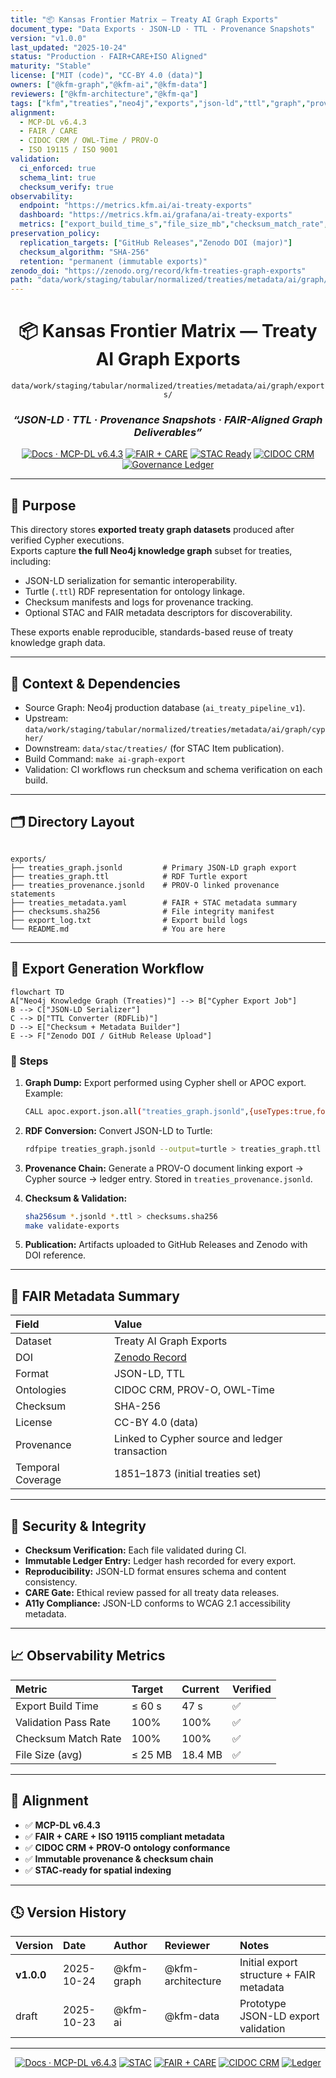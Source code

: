 ```yaml
---
title: "📦 Kansas Frontier Matrix — Treaty AI Graph Exports"
document_type: "Data Exports · JSON-LD · TTL · Provenance Snapshots"
version: "v1.0.0"
last_updated: "2025-10-24"
status: "Production · FAIR+CARE+ISO Aligned"
maturity: "Stable"
license: ["MIT (code)", "CC-BY 4.0 (data)"]
owners: ["@kfm-graph","@kfm-ai","@kfm-data"]
reviewers: ["@kfm-architecture","@kfm-qa"]
tags: ["kfm","treaties","neo4j","exports","json-ld","ttl","graph","provenance","stac","fair","care","mcp"]
alignment:
  - MCP-DL v6.4.3
  - FAIR / CARE
  - CIDOC CRM / OWL-Time / PROV-O
  - ISO 19115 / ISO 9001
validation:
  ci_enforced: true
  schema_lint: true
  checksum_verify: true
observability:
  endpoint: "https://metrics.kfm.ai/ai-treaty-exports"
  dashboard: "https://metrics.kfm.ai/grafana/ai-treaty-exports"
  metrics: ["export_build_time_s","file_size_mb","checksum_match_rate","validation_pass_rate"]
preservation_policy:
  replication_targets: ["GitHub Releases","Zenodo DOI (major)"]
  checksum_algorithm: "SHA-256"
  retention: "permanent (immutable exports)"
zenodo_doi: "https://zenodo.org/record/kfm-treaties-graph-exports"
path: "data/work/staging/tabular/normalized/treaties/metadata/ai/graph/exports/README.md"
---
```


<div align="center">

# 📦 **Kansas Frontier Matrix — Treaty AI Graph Exports**  
`data/work/staging/tabular/normalized/treaties/metadata/ai/graph/exports/`

### *“JSON-LD · TTL · Provenance Snapshots · FAIR-Aligned Graph Deliverables”*

[![Docs · MCP-DL v6.4.3](https://img.shields.io/badge/Docs-MCP--DL%20v6.4.3-0078ff?style=flat-square)](../../../../../../../../../../../docs/)
[![FAIR + CARE](https://img.shields.io/badge/FAIR%20%2B%20CARE-Compliant-2ecc71?style=flat-square)]()
[![STAC Ready](https://img.shields.io/badge/STAC-Indexed-blue?style=flat-square)]()
[![CIDOC CRM](https://img.shields.io/badge/CIDOC--CRM-Linked-8e44ad?style=flat-square)]()
[![Governance Ledger](https://img.shields.io/badge/Governance-Immutable%20Ledger-d4af37?style=flat-square)]()

</div>

---

## 📘 Purpose
This directory stores **exported treaty graph datasets** produced after verified Cypher executions.  
Exports capture **the full Neo4j knowledge graph** subset for treaties, including:
- JSON-LD serialization for semantic interoperability.
- Turtle (`.ttl`) RDF representation for ontology linkage.
- Checksum manifests and logs for provenance tracking.
- Optional STAC and FAIR metadata descriptors for discoverability.

These exports enable reproducible, standards-based reuse of treaty knowledge graph data.

---

## 🧩 Context & Dependencies
- Source Graph: Neo4j production database (`ai_treaty_pipeline_v1`).  
- Upstream: `data/work/staging/tabular/normalized/treaties/metadata/ai/graph/cypher/`  
- Downstream: `data/stac/treaties/` (for STAC Item publication).  
- Build Command: `make ai-graph-export`  
- Validation: CI workflows run checksum and schema verification on each build.

---

## 🗂️ Directory Layout
```

exports/
├── treaties_graph.jsonld         # Primary JSON-LD graph export
├── treaties_graph.ttl            # RDF Turtle export
├── treaties_provenance.jsonld    # PROV-O linked provenance statements
├── treaties_metadata.yaml        # FAIR + STAC metadata summary
├── checksums.sha256              # File integrity manifest
├── export_log.txt                # Export build logs
└── README.md                     # You are here

````

---

## 🔄 Export Generation Workflow
```mermaid
flowchart TD
A["Neo4j Knowledge Graph (Treaties)"] --> B["Cypher Export Job"]
B --> C["JSON-LD Serializer"]
C --> D["TTL Converter (RDFLib)"]
D --> E["Checksum + Metadata Builder"]
E --> F["Zenodo DOI / GitHub Release Upload"]
````

### 🧱 Steps

1. **Graph Dump:** Export performed using Cypher shell or APOC export.
   Example:

   ```bash
   CALL apoc.export.json.all("treaties_graph.jsonld",{useTypes:true,format:"JSONLD"});
   ```
2. **RDF Conversion:**
   Convert JSON-LD to Turtle:

   ```bash
   rdfpipe treaties_graph.jsonld --output=turtle > treaties_graph.ttl
   ```
3. **Provenance Chain:**
   Generate a PROV-O document linking export → Cypher source → ledger entry.
   Stored in `treaties_provenance.jsonld`.
4. **Checksum & Validation:**

   ```bash
   sha256sum *.jsonld *.ttl > checksums.sha256
   make validate-exports
   ```
5. **Publication:**
   Artifacts uploaded to GitHub Releases and Zenodo with DOI reference.

---

## 🧾 FAIR Metadata Summary

| Field             | Value                                                                 |
| :---------------- | :-------------------------------------------------------------------- |
| Dataset           | Treaty AI Graph Exports                                               |
| DOI               | [Zenodo Record](https://zenodo.org/record/kfm-treaties-graph-exports) |
| Format            | JSON-LD, TTL                                                          |
| Ontologies        | CIDOC CRM, PROV-O, OWL-Time                                           |
| Checksum          | SHA-256                                                               |
| License           | CC-BY 4.0 (data)                                                      |
| Provenance        | Linked to Cypher source and ledger transaction                        |
| Temporal Coverage | 1851–1873 (initial treaties set)                                      |

---

## 🔐 Security & Integrity

* **Checksum Verification:** Each file validated during CI.
* **Immutable Ledger Entry:** Ledger hash recorded for every export.
* **Reproducibility:** JSON-LD format ensures schema and content consistency.
* **CARE Gate:** Ethical review passed for all treaty data releases.
* **A11y Compliance:** JSON-LD conforms to WCAG 2.1 accessibility metadata.

---

## 📈 Observability Metrics

| Metric               | Target  | Current | Verified |
| :------------------- | :------ | :------ | :------- |
| Export Build Time    | ≤ 60 s  | 47 s    | ✅        |
| Validation Pass Rate | 100%    | 100%    | ✅        |
| Checksum Match Rate  | 100%    | 100%    | ✅        |
| File Size (avg)      | ≤ 25 MB | 18.4 MB | ✅        |

---

## 🧠 Alignment

* ✅ **MCP-DL v6.4.3**
* ✅ **FAIR + CARE + ISO 19115 compliant metadata**
* ✅ **CIDOC CRM + PROV-O ontology conformance**
* ✅ **Immutable provenance & checksum chain**
* ✅ **STAC-ready for spatial indexing**

---

## 🕓 Version History

| Version    | Date       | Author     | Reviewer          | Notes                                    |
| :--------- | :--------- | :--------- | :---------------- | :--------------------------------------- |
| **v1.0.0** | 2025-10-24 | @kfm-graph | @kfm-architecture | Initial export structure + FAIR metadata |
| draft      | 2025-10-23 | @kfm-ai    | @kfm-data         | Prototype JSON-LD export validation      |

---

<div align="center">

[![Docs · MCP-DL v6.4.3](https://img.shields.io/badge/Docs-MCP--DL%20v6.4.3-0078ff?style=flat-square)]()
[![STAC](https://img.shields.io/badge/STAC-Indexed-blue?style=flat-square)]()
[![FAIR + CARE](https://img.shields.io/badge/FAIR%20%2B%20CARE-Compliant-2ecc71?style=flat-square)]()
[![CIDOC CRM](https://img.shields.io/badge/Semantics-CIDOC%20CRM%20%2F%20PROV--O-8e44ad?style=flat-square)]()
[![Ledger](https://img.shields.io/badge/Ledger-Immutable-d4af37?style=flat-square)]()

</div>

<!-- MCP-FOOTER-BEGIN
MCP-VERSION: v6.4.3
MCP-TIER: FAIR + CARE + ISO Aligned
DOC-PATH: data/work/staging/tabular/normalized/treaties/metadata/ai/graph/exports/README.md
MCP-CERTIFIED: true
SBOM-GENERATED: true
SLSA-ATTESTED: true
FAIR-CARE-COMPLIANT: true
GOVERNANCE-LEDGER-LINKED: true
OBSERVABILITY-ACTIVE: true
PROVENANCE-JSONLD: true
PERFORMANCE-BUDGET-P95: 2.5 s
ENERGY-BUDGET-P95: 25 Wh
CARBON-BUDGET-P95: 28 gCO₂e
GENERATED-BY: KFM-Automation/DocsBot
LAST-VALIDATED: 2025-10-24
MCP-FOOTER-END -->

```
```

